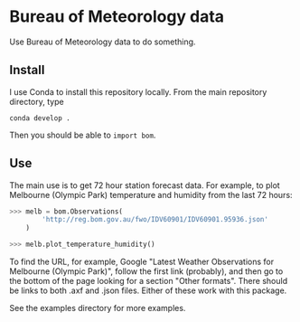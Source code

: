 Bureau of Meteorology data
==========================

Use Bureau of Meteorology data to do something.

Install
-------

I use Conda to install this repository locally. From the main repository
directory, type

```
conda develop .
```

Then you should be able to `import bom`.

Use
---

The main use is to get 72 hour station forecast data. For example, to plot
Melbourne (Olympic Park) temperature and humidity from the last 72 hours:

```python
>>> melb = bom.Observations(
        'http://reg.bom.gov.au/fwo/IDV60901/IDV60901.95936.json'
    )

>>> melb.plot_temperature_humidity()
```

To find the URL, for example, Google "Latest Weather Observations for Melbourne
(Olympic Park)", follow the first link (probably), and then go to the bottom of
the page looking for a section "Other formats". There should be links to both
.axf and .json files. Either of these work with this package.

See the examples directory for more examples.
